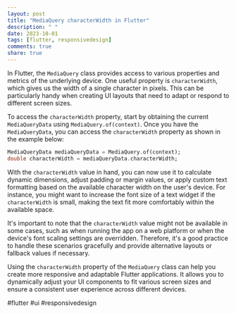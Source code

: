 ```yaml
---
layout: post
title: "MediaQuery characterWidth in Flutter"
description: " "
date: 2023-10-01
tags: [flutter, responsivedesign]
comments: true
share: true
---
```


In Flutter, the `MediaQuery` class provides access to various properties and metrics of the underlying device. One useful property is `characterWidth`, which gives us the width of a single character in pixels. This can be particularly handy when creating UI layouts that need to adapt or respond to different screen sizes.

To access the `characterWidth` property, start by obtaining the current `MediaQueryData` using `MediaQuery.of(context)`. Once you have the `MediaQueryData`, you can access the `characterWidth` property as shown in the example below:

```dart
MediaQueryData mediaQueryData = MediaQuery.of(context);
double characterWidth = mediaQueryData.characterWidth;
```

With the `characterWidth` value in hand, you can now use it to calculate dynamic dimensions, adjust padding or margin values, or apply custom text formatting based on the available character width on the user's device. For instance, you might want to increase the font size of a text widget if the `characterWidth` is small, making the text fit more comfortably within the available space.

It's important to note that the `characterWidth` value might not be available in some cases, such as when running the app on a web platform or when the device's font scaling settings are overridden. Therefore, it's a good practice to handle these scenarios gracefully and provide alternative layouts or fallback values if necessary.

Using the `characterWidth` property of the `MediaQuery` class can help you create more responsive and adaptable Flutter applications. It allows you to dynamically adjust your UI components to fit various screen sizes and ensure a consistent user experience across different devices.

#flutter #ui #responsivedesign
